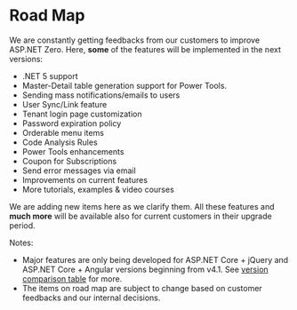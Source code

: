 # Road Map

We are constantly getting feedbacks from our customers to improve ASP.NET Zero. Here, **some** of the features will be implemented in the next versions:

-   .NET 5 support
-   Master-Detail table generation support for Power Tools.
-   Sending mass notifications/emails to users
-   User Sync/Link feature
-   Tenant login page customization
-   Password expiration policy
-   Orderable menu items
-   Code Analysis Rules
-   Power Tools enhancements
-   Coupon for Subscriptions
-   Send error messages via email
-   Improvements on current features
-   More tutorials, examples & video courses

We are adding new items here as we clarify them. All these features and
**much more** will be available also for current customers in their
upgrade period.

Notes:

- Major features are only being developed for ASP.NET Core + jQuery
  and ASP.NET Core + Angular versions beginning from v4.1. See
  [version comparison table](Version-Differences.md) for more.
- The items on road map are subject to change based on customer
  feedbacks and our internal decisions.
